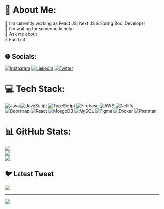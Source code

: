 
# 💫 About Me:
🔭 I’m currently working as React JS, Next JS & Spring Boot Developer<br>👯 I’m waiting for someone to help<br>💬 Ask me about<br>⚡ Fun fact


## 🌐 Socials:
[![Instagram](https://img.shields.io/badge/Instagram-%23E4405F.svg?logo=Instagram&logoColor=white)](https://instagram.com/mrmjpatra) [![LinkedIn](https://img.shields.io/badge/LinkedIn-%230077B5.svg?logo=linkedin&logoColor=white)](https://linkedin.com/in/mrmjpatra) [![Twitter](https://img.shields.io/badge/Twitter-%231DA1F2.svg?logo=Twitter&logoColor=white)](https://twitter.com/mrmjpatra) 

# 💻 Tech Stack:
![Java](https://img.shields.io/badge/java-%23ED8B00.svg?style=for-the-badge&logo=java&logoColor=white) ![JavaScript](https://img.shields.io/badge/javascript-%23323330.svg?style=for-the-badge&logo=javascript&logoColor=%23F7DF1E) ![TypeScript](https://img.shields.io/badge/typescript-%23007ACC.svg?style=for-the-badge&logo=typescript&logoColor=white) ![Firebase](https://img.shields.io/badge/firebase-%23039BE5.svg?style=for-the-badge&logo=firebase) ![AWS](https://img.shields.io/badge/AWS-%23FF9900.svg?style=for-the-badge&logo=amazon-aws&logoColor=white) ![Netlify](https://img.shields.io/badge/netlify-%23000000.svg?style=for-the-badge&logo=netlify&logoColor=#00C7B7) ![Bootstrap](https://img.shields.io/badge/bootstrap-%23563D7C.svg?style=for-the-badge&logo=bootstrap&logoColor=white) ![React](https://img.shields.io/badge/react-%2320232a.svg?style=for-the-badge&logo=react&logoColor=%2361DAFB) ![MongoDB](https://img.shields.io/badge/MongoDB-%234ea94b.svg?style=for-the-badge&logo=mongodb&logoColor=white) ![MySQL](https://img.shields.io/badge/mysql-%2300f.svg?style=for-the-badge&logo=mysql&logoColor=white) 	![Figma](https://img.shields.io/badge/figma-%23F24E1E.svg?style=for-the-badge&logo=figma&logoColor=white) ![Docker](https://img.shields.io/badge/docker-%230db7ed.svg?style=for-the-badge&logo=docker&logoColor=white) ![Postman](https://img.shields.io/badge/Postman-FF6C37?style=for-the-badge&logo=postman&logoColor=white)
# 📊 GitHub Stats:
![](https://github-readme-stats.vercel.app/api?username=mrmjpatra&theme=radical&hide_border=false&include_all_commits=false&count_private=false)<br/>
![](https://github-readme-streak-stats.herokuapp.com/?user=mrmjpatra&theme=radical&hide_border=false)<br/>
![](https://github-readme-stats.vercel.app/api/top-langs/?username=mrmjpatra&theme=radical&hide_border=false&include_all_commits=false&count_private=false&layout=compact)

## 🐦 Latest Tweet
[![](https://gtce.itsvg.in/api?username=mrmjpatra)](https://github.com/VishwaGauravIn/github-twitter-card-embed)

---
[![](https://visitcount.itsvg.in/api?id=mrmjpatra&icon=0&color=0)](https://visitcount.itsvg.in)

<!-- Proudly created with GPRM ( https://gprm.itsvg.in ) -->

